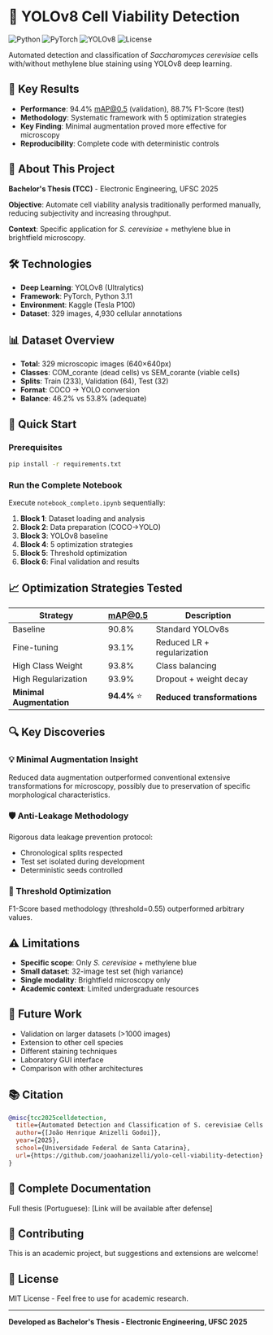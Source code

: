# 🔬 YOLOv8 Cell Viability Detection

![Python](https://img.shields.io/badge/python-v3.11+-blue.svg)
![PyTorch](https://img.shields.io/badge/PyTorch-v2.6+-red.svg)
![YOLOv8](https://img.shields.io/badge/YOLOv8-Ultralytics-green.svg)
![License](https://img.shields.io/badge/license-MIT-blue.svg)

Automated detection and classification of *Saccharomyces cerevisiae* cells with/without methylene blue staining using YOLOv8 deep learning.

## 🎯 Key Results

- **Performance**: 94.4% mAP@0.5 (validation), 88.7% F1-Score (test)
- **Methodology**: Systematic framework with 5 optimization strategies
- **Key Finding**: Minimal augmentation proved more effective for microscopy
- **Reproducibility**: Complete code with deterministic controls

## 🔬 About This Project

**Bachelor's Thesis (TCC)** - Electronic Engineering, UFSC 2025

**Objective**: Automate cell viability analysis traditionally performed manually, reducing subjectivity and increasing throughput.

**Context**: Specific application for *S. cerevisiae* + methylene blue in brightfield microscopy.

## 🛠️ Technologies

- **Deep Learning**: YOLOv8 (Ultralytics)
- **Framework**: PyTorch, Python 3.11
- **Environment**: Kaggle (Tesla P100)
- **Dataset**: 329 images, 4,930 cellular annotations

## 📊 Dataset Overview

- **Total**: 329 microscopic images (640×640px)
- **Classes**: COM_corante (dead cells) vs SEM_corante (viable cells)
- **Splits**: Train (233), Validation (64), Test (32)
- **Format**: COCO → YOLO conversion
- **Balance**: 46.2% vs 53.8% (adequate)

## 🚀 Quick Start

### Prerequisites
```bash
pip install -r requirements.txt
```

### Run the Complete Notebook
Execute `notebook_completo.ipynb` sequentially:

1. **Block 1**: Dataset loading and analysis
2. **Block 2**: Data preparation (COCO→YOLO)
3. **Block 3**: YOLOv8 baseline
4. **Block 4**: 5 optimization strategies
5. **Block 5**: Threshold optimization
6. **Block 6**: Final validation and results

## 📈 Optimization Strategies Tested

| Strategy | mAP@0.5 | Description |
|----------|---------|-------------|
| Baseline | 90.8% | Standard YOLOv8s |
| Fine-tuning | 93.1% | Reduced LR + regularization |
| High Class Weight | 93.8% | Class balancing |
| High Regularization | 93.9% | Dropout + weight decay |
| **Minimal Augmentation** | **94.4%** ⭐ | **Reduced transformations** |

## 🔍 Key Discoveries

### 💡 Minimal Augmentation Insight
Reduced data augmentation outperformed conventional extensive transformations for microscopy, possibly due to preservation of specific morphological characteristics.

### 🛡️ Anti-Leakage Methodology
Rigorous data leakage prevention protocol:
- Chronological splits respected
- Test set isolated during development
- Deterministic seeds controlled

### 🎯 Threshold Optimization
F1-Score based methodology (threshold=0.55) outperformed arbitrary values.

## ⚠️ Limitations

- **Specific scope**: Only *S. cerevisiae* + methylene blue
- **Small dataset**: 32-image test set (high variance)
- **Single modality**: Brightfield microscopy only
- **Academic context**: Limited undergraduate resources

## 🔮 Future Work

- Validation on larger datasets (>1000 images)
- Extension to other cell species
- Different staining techniques
- Laboratory GUI interface
- Comparison with other architectures

## 📚 Citation

```bibtex
@misc{tcc2025celldetection,
  title={Automated Detection and Classification of S. cerevisiae Cells using YOLOv8},
  author={[João Henrique Anizelli Godoi]},
  year={2025},
  school={Universidade Federal de Santa Catarina},
  url={https://github.com/joaohanizelli/yolo-cell-viability-detection}
}
```

## 📄 Complete Documentation

Full thesis (Portuguese): [Link will be available after defense]

## 🤝 Contributing

This is an academic project, but suggestions and extensions are welcome!

## 📜 License

MIT License - Feel free to use for academic research.

---

**Developed as Bachelor's Thesis - Electronic Engineering, UFSC 2025**
